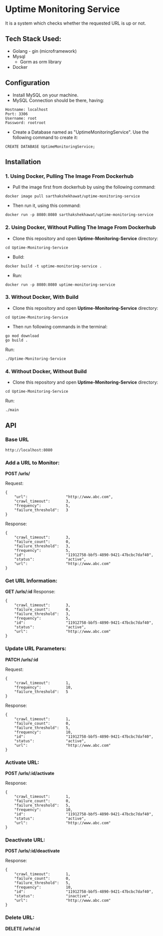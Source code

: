 # Uptime Monitoring Service
It is a system which checks whether the requested URL is up or not.

## Tech Stack Used:
- Golang - gin (microframework)
- Mysql
  - Gorm as orm library
- Docker

## Configuration
- Install MySQL on your machine.
- MySQL Connection should be there, having:
```
Hostname: localhost
Port: 3306
Username: root
Password: rootroot
```
- Create a Database named as "UptimeMonitoringService". Use the following command to create it:
```
CREATE DATABASE UptimeMonitoringService;
```
## Installation
### 1. Using Docker, Pulling The Image From Dockerhub
- Pull the image first from dockerhub by using the following command:
```
docker image pull sarthakshekhawat/uptime-monitoring-service
```
- Then run it, using this command:
```
docker run -p 8080:8080 sarthakshekhawat/uptime-monitoring-service
```

### 2. Using Docker, Without Pulling The Image From Dockerhub
- Clone this repository and open __Uptime-Monitoring-Service__ directory:
```
cd Uptime-Monitoring-Service
```
- Build:
```
docker build -t uptime-monitoring-service .
```
- Run:
```
docker run -p 8080:8080 uptime-monitoring-service
```

### 3. Without Docker, With Build
- Clone this repository and open __Uptime-Monitoring-Service__ directory:
```
cd Uptime-Monitoring-Service
```
- Then run following commands in the terminal:
```
go mod download
go build .
```
Run:
```
./Uptime-Monitoring-Service
```

### 4. Without Docker, Without Build
- Clone this repository and open __Uptime-Monitoring-Service__ directory:
```
cd Uptime-Monitoring-Service
```
Run:
```
./main
```

## API
### Base URL
```
http://localhost:8080
```

### Add a URL to Monitor:
__POST /urls/__

Request:
```
{
    "url":                 "http://www.abc.com",
    "crawl_timeout":       3,
    "frequency":           5,
    "failure_threshold":   3
}
```
Response:
```
{
    "crawl_timeout":       3,
    "failure_count":       0,
    "failure_threshold":   3,
    "frequency":           5,
    "id":                  "11912758-bbf5-4890-9421-47bcbc7daf40",
    "status":              "active",
    "url":                 "http://www.abc.com"
}
```

### Get URL Information:
__GET /urls/:id__
Response:
```
{
    "crawl_timeout":       3,
    "failure_count":       0,
    "failure_threshold":   3,
    "frequency":           5,
    "id":                  "11912758-bbf5-4890-9421-47bcbc7daf40",
    "status":              "active",
    "url":                 "http://www.abc.com"
}
```

### Update URL Parameters:
__PATCH /urls/:id__

Request:
```
{
    "crawl_timeout":       1,
    "frequency":           10,
    "failure_threshold":   5
}
```
Response:
```
{
    "crawl_timeout":       1,
    "failure_count":       0,
    "failure_threshold":   5,
    "frequency":           10,
    "id":                  "11912758-bbf5-4890-9421-47bcbc7daf40",
    "status":              "active",
    "url":                 "http://www.abc.com"
}
```

### Activate URL:
__POST /urls/:id/activate__

Response:
```
{
    "crawl_timeout":       1,
    "failure_count":       0,
    "failure_threshold":   5,
    "frequency":           10,
    "id":                  "11912758-bbf5-4890-9421-47bcbc7daf40",
    "status":              "active",
    "url":                 "http://www.abc.com"
}
```

### Deactivate URL:
__POST /urls/:id/deactivate__

Response:
```
{
    "crawl_timeout":       1,
    "failure_count":       0,
    "failure_threshold":   5,
    "frequency":           10,
    "id":                  "11912758-bbf5-4890-9421-47bcbc7daf40",
    "status":              "inactive",
    "url":                 "http://www.abc.com"
}
```

### Delete URL:
__DELETE /urls/:id__
